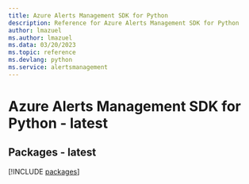 ```yaml
---
title: Azure Alerts Management SDK for Python
description: Reference for Azure Alerts Management SDK for Python
author: lmazuel
ms.author: lmazuel
ms.data: 03/20/2023
ms.topic: reference
ms.devlang: python
ms.service: alertsmanagement
---
```

# Azure Alerts Management SDK for Python - latest
## Packages - latest
[!INCLUDE [packages](alerts-management-index.md)]
